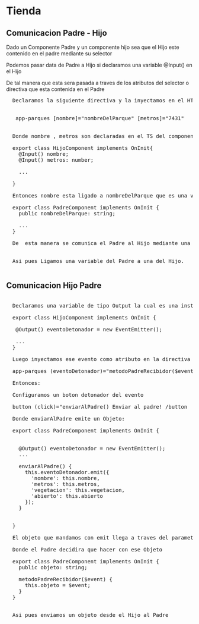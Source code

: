 # Tienda

<h2> Comunicacion Padre - Hijo</h2>
Dado un Componente Padre y un componente hijo sea que el Hijo este contenido en el padre mediante su selector

Podemos pasar data de Padre a Hijo si declaramos una variable @Input() en el Hijo 

De tal manera que esta sera pasada a traves de los atributos del selector o directiva que esta contenida en el Padre

<pre>
  Declaramos la siguiente directiva y la inyectamos en el HTML del padre : 
  

   app-parques [nombre]="nombreDelParque" [metros]="7431"   /app-parques
  
 
  Donde nombre , metros son declaradas en el TS del componente Hijo:
  
  export class HijoComponent implements OnInit{
    @Input() nombre;
    @Input() metros: number;
    
    ...
    
  }
  
  Entonces nombre esta ligado a nombreDelParque que es una variable del Componente Padre
  
  export class PadreComponent implements OnInit {
    public nombreDelParque: string;

    ...
  }
  
  De  esta manera se comunica el Padre al Hijo mediante una variable "Compartida"
  
  
  Asi pues Ligamos una variable del Padre a una del Hijo.

</pre>

<h2> Comunicacion Hijo Padre </h2>


<pre>

  Declaramos una variable de tipo Output la cual es una instancia de un EventEmitter
  
  export class HijoComponent implements OnInit {
  
   @Output() eventoDetonador = new EventEmitter();
   
   ...
  }

  Luego inyectamos ese evento como atributo en la directiva Hija que se encuentra en el HTML del Padre
  
  app-parques (eventoDetonador)="metodoPadreRecibidor($event)" /app-parques
  
  Entonces:
  
  Configuramos un boton detonador del evento 
  
  button (click)="enviarAlPadre() Enviar al padre! /button
  
  Donde enviarAlPadre emite un Objeto:
  
  export class PadreComponent implements OnInit {
  
 
    @Output() eventoDetonador = new EventEmitter();
    ...
    
    enviarAlPadre() {
      this.eventoDetonador.emit({
        'nombre': this.nombre,
        'metros': this.metros,
        'vegetacion': this.vegetacion,
        'abierto': this.abierto
      });
    }
    
    
  }
  
  El objeto que mandamos con emit llega a traves del parametro $event de metodoPadreRecibidor($event)
  
  Donde el Padre decidira que hacer con ese Objeto
  
  export class PadreComponent implements OnInit {
    public objeto: string;

    metodoPadreRecibidor($event) {
      this.objeto = $event;
    }
  }


  Asi pues enviamos un objeto desde el Hijo al Padre
</pre>

